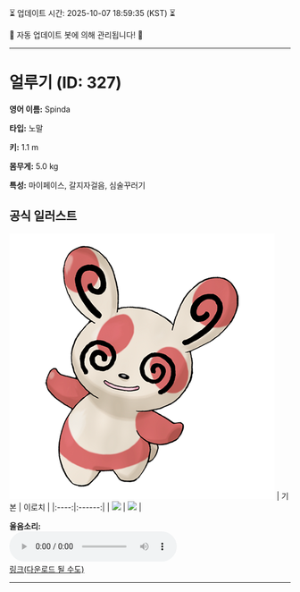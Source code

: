 
⏳ 업데이트 시간: 2025-10-07 18:59:35 (KST) ⏳

🤖 자동 업데이트 봇에 의해 관리됩니다! 🤖

---

# 얼루기 (ID: 327)
**영어 이름:** Spinda

**타입:** 노말

**키:** 1.1 m

**몸무게:** 5.0 kg

**특성:** 마이페이스, 갈지자걸음, 심술꾸러기

## 공식 일러스트
![](https://raw.githubusercontent.com/PokeAPI/sprites/master/sprites/pokemon/other/official-artwork/327.png)
| 기본 | 이로치 |
|:----:|:------:|
| <img src="http://play.pokemonshowdown.com/sprites/ani/spinda.gif" width="200"> | <img src="http://play.pokemonshowdown.com/sprites/ani-shiny/spinda.gif" width="200"> |

**울음소리:**<br><audio controls src="https://raw.githubusercontent.com/PokeAPI/cries/main/cries/pokemon/latest/327.ogg"></audio><br> [링크(다운로드 될 수도)](https://raw.githubusercontent.com/PokeAPI/cries/main/cries/pokemon/latest/327.ogg)


---
